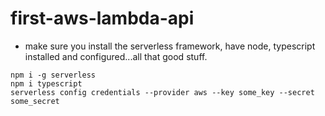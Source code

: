 # first-aws-lambda-api

- make sure you install the serverless framework, have node, typescript installed and configured...all that good stuff.

```
npm i -g serverless
npm i typescript
serverless config credentials --provider aws --key some_key --secret some_secret
```
